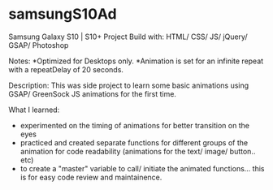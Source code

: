 # samsungS10Ad

Samsung Galaxy S10 | S10+ Project
Build with: HTML/ CSS/ JS/ jQuery/ GSAP/ Photoshop

Notes:
*Optimized for Desktops only.
*Animation is set for an infinite repeat with a repeatDelay of 20 seconds.

Description:
This was side project to learn some basic animations using GSAP/ GreenSock JS animations for the first time.

What I learned:
- experimented on the timing of animations for better transition on the eyes
- practiced and created separate functions for different groups of the animation for code readability (animations for the text/ image/ button.. etc)
- to create a "master" variable to call/ initiate the animated functions... this is for easy code review and maintainence.
